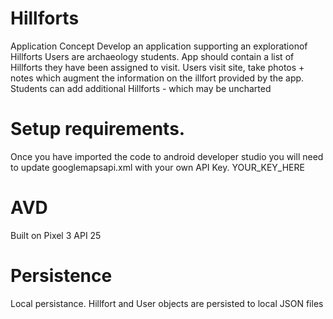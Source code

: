# Hillforts

Application Concept
Develop an application supporting an explorationof Hillforts
Users are archaeology students.
App should contain a list of Hillforts they have been assigned to visit.
Users visit site, take photos + notes which augment the information on the illfort provided by the app.
Students can add additional Hillforts - which may be uncharted

# Setup requirements.

Once you have imported the code to android developer studio you will need to update googlemapsapi.xml with your own API Key. 
 <string name="google_maps_key" templateMergeStrategy="preserve" translatable="false">YOUR_KEY_HERE</string>
 
# AVD

Built on Pixel 3 API 25

# Persistence
Local persistance. Hillfort and User objects are persisted to local JSON files
